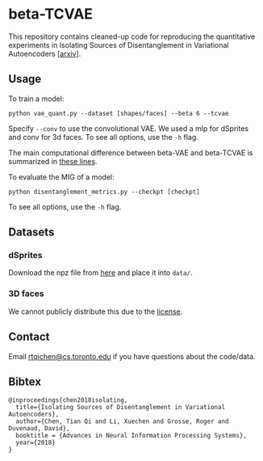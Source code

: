 # beta-TCVAE

This repository contains cleaned-up code for reproducing the quantitative experiments in Isolating Sources of Disentanglement in Variational Autoencoders \[[arxiv](https://arxiv.org/abs/1802.04942)\].

## Usage

To train a model:

```
python vae_quant.py --dataset [shapes/faces] --beta 6 --tcvae
```
Specify `--conv` to use the convolutional VAE. We used a mlp for dSprites and conv for 3d faces. To see all options, use the `-h` flag.

The main computational difference between beta-VAE and beta-TCVAE is summarized in [these lines](vae_quant.py#L220-L228).

To evaluate the MIG of a model:
```
python disentanglement_metrics.py --checkpt [checkpt]
```
To see all options, use the `-h` flag.

## Datasets

### dSprites
Download the npz file from [here](https://github.com/deepmind/dsprites-dataset) and place it into `data/`.

### 3D faces
We cannot publicly distribute this due to the [license](https://faces.dmi.unibas.ch/bfm/main.php?nav=1-2&id=downloads). 

## Contact
Email rtqichen@cs.toronto.edu if you have questions about the code/data.

## Bibtex
```
@inproceedings{chen2018isolating,
  title={Isolating Sources of Disentanglement in Variational Autoencoders},
  author={Chen, Tian Qi and Li, Xuechen and Grosse, Roger and Duvenaud, David},
  booktitle = {Advances in Neural Information Processing Systems},
  year={2018}
}
```
